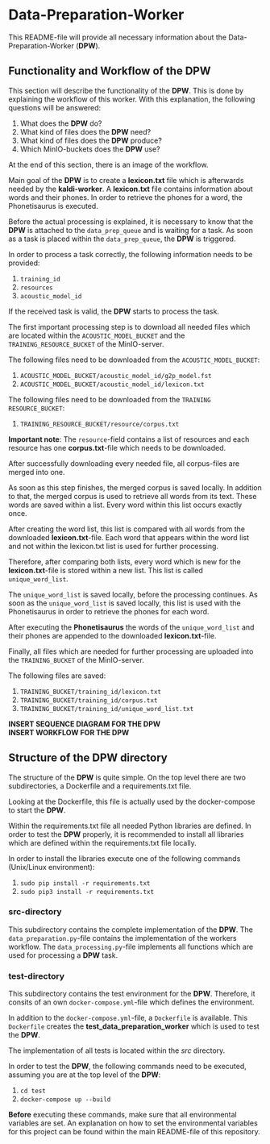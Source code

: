 # Data-Preparation-Worker

This README-file will provide all necessary information about the Data-Preparation-Worker (**DPW**).

## Functionality and Workflow of the DPW

This section will describe the functionality of the **DPW**. This is done by explaining the workflow of this worker. With this explanation, the following questions will be answered:

1. What does the **DPW** do?
2. What kind of files does the **DPW** need?
3. What kind of files does the **DPW** produce?
4. Which MinIO-buckets does the **DPW** use?

At the end of this section, there is an image of the workflow.

Main goal of the **DPW** is to create a **lexicon.txt** file which is afterwards needed by the **kaldi-worker**. A **lexicon.txt** file contains information about words and their phones. In order to retrieve the phones for a word, the Phonetisaurus is executed.

Before the actual processing is explained, it is necessary to know that the **DPW** is attached to the `data_prep_queue` and is waiting for a task. As soon as a task is placed within the `data_prep_queue`, the **DPW** is triggered.

In order to process a task correctly, the following information needs to be provided:

1. `training_id`
2. `resources`
3. `acoustic_model_id`

If the received task is valid, the **DPW** starts to process the task.

The first important processing step is to download all needed files which are located within the `ACOUSTIC_MODEL_BUCKET` and the `TRAINING_RESOURCE_BUCKET` of the MinIO-server.

The following files need to be downloaded from the `ACOUSTIC_MODEL_BUCKET`:

1. `ACOUSTIC_MODEL_BUCKET/acoustic_model_id/g2p_model.fst`
2. `ACOUSTIC_MODEL_BUCKET/acoustic_model_id/lexicon.txt`

The following files need to be downloaded from the `TRAINING RESOURCE_BUCKET`:

1. `TRAINING_RESOURCE_BUCKET/resource/corpus.txt`

**Important note**: The `resource`-field contains a list of resources and each resource has one **corpus.txt**-file which needs to be downloaded.


After successfully downloading every needed file, all corpus-files are merged into one.

As soon as this step finishes, the merged corpus is saved locally. In addition to that, the merged corpus is used to retrieve all words from its text. These words are saved within a list. Every word within this list occurs exactly once.

After creating the word list, this list is compared with all words from the downloaded **lexicon.txt**-file. Each word that appears within the word list and not within the lexicon.txt list is used for further processing.

Therefore, after comparing both lists, every word which is new for the **lexicon.txt**-file is stored within a new list. This list is called `unique_word_list`.

The `unique_word_list` is saved locally, before the processing continues. As soon as the `unique_word_list` is saved locally, this list is used with the Phonetisaurus in order to retrieve the phones for each word.

After executing the **Phonetisaurus** the words of the `unique_word_list` and their phones are appended to the downloaded **lexicon.txt**-file.

Finally, all files which are needed for further processing are uploaded into the `TRAINING_BUCKET` of the MinIO-server.

The following files are saved:

1. `TRAINING_BUCKET/training_id/lexicon.txt`
2. `TRAINING_BUCKET/training_id/corpus.txt`
3. `TRAINING_BUCKET/training_id/unique_word_list.txt`

**INSERT SEQUENCE DIAGRAM FOR THE DPW**  
**INSERT WORKFLOW FOR THE DPW**

## Structure of the DPW directory

The structure of the **DPW** is quite simple. On the top level there are two subdirectories, a Dockerfile and a requirements.txt file.

Looking at the Dockerfile, this file is actually used by the docker-compose to start the **DPW**.

Within the requirements.txt file all needed Python libraries are defined. In order to test the **DPW** properly, it is recommended to install all libraries which are defined within the requirements.txt file locally.

In order to install the libraries execute one of the following commands (Unix/Linux environment):

1. `sudo pip install -r requirements.txt`
2. `sudo pip3 install -r requirements.txt`

### src-directory

This subdirectory contains the complete implementation of the **DPW**. The `data_preparation.py`-file contains the implementation of the workers workflow. The `data_processing.py`-file implements all functions which are used for processing a **DPW** task.

### test-directory

This subdirectory contains the test environment for the **DPW**. Therefore, it consits of an own `docker-compose.yml`-file which defines the environment.

In addition to the `docker-compose.yml`-file, a `Dockerfile` is available. This `Dockerfile` creates the **test_data_preparation_worker** which is used to test the **DPW**.

The implementation of all tests is located within the *src* directory.

In order to test the **DPW**, the following commands need to be executed, assuming you are at the top level of the **DPW**:

1. `cd test`
2. `docker-compose up --build`

**Before** executing these commands, make sure that all environmental variables are set. An explanation on how to set the environmental variables for this project can be found within the main README-file of this repository.
